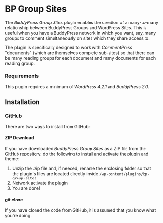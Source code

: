 BP Group Sites
==============

The *BuddyPress Group Sites* plugin enables the creation of a many-to-many relationship between BuddyPress Groups and WordPress Sites. This is useful when you have a BuddyPress network in which you want, say, many groups to comment simultaneously on sites which they share access to.

The plugin is specifically designed to work with *CommentPress* "documents" (which are themselves complete sub-sites) so that there can be many reading groups for each document and many documents for each reading group.

### Requirements

This plugin requires a minimum of *WordPress 4.2.1* and *BuddyPress 2.0*.

## Installation ##

### GitHub ###

There are two ways to install from GitHub:

#### ZIP Download ####

If you have downloaded *BuddyPress Group Sites* as a ZIP file from the GitHub repository, do the following to install and activate the plugin and theme:

1. Unzip the .zip file and, if needed, rename the enclosing folder so that the plugin's files are located directly inside `/wp-content/plugins/bp-group-sites`
2. Network activate the plugin
3. You are done!

#### git clone ####

If you have cloned the code from GitHub, it is assumed that you know what you're doing.

